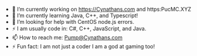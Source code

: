 - 🔭 I’m currently working on  https://Cynathans.com and https:PucMC.XYZ
- 🌱 I’m currently learning Java, C++, and Typescript!
- 🤔 I’m looking for help with CentOS node.js errors.	
- ⚡ I am usually code in: C#, C++, JavaScript, and Java.
- 📫 How to reach me: Pump@Cynathans.com
- ⚡ Fun fact: I am not just a coder I am a god at gaming too!

